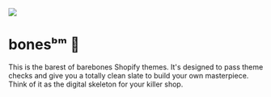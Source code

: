 ![](https://github.com/jonas-koerber/ai_images/blob/main/00006-2759498019.png)
# bonesᵇᵐ 🩻
This is the barest of barebones Shopify themes. It's designed to pass theme checks and give you a totally clean slate to build your own masterpiece.  Think of it as the digital skeleton for your killer shop.
